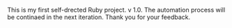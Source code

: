 This is my first self-drected Ruby project.  v 1.0.  The automation process will be continaed in the next iteration. Thank you for your feedback.
